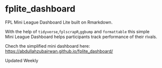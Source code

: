 # fplite_dashboard
FPL Mini League Dashboard Lite built on Rmarkdown.

With the help of `tidyverse`,`fplscrapR`,`ggbump` and `formattable` this simple Mini League Dashboard helps participants track performance of their rivals.

Chech the simplified mini dashboard here: https://abdullahzubairwan.github.io/fplite_dashboard/

Updated Weekly
